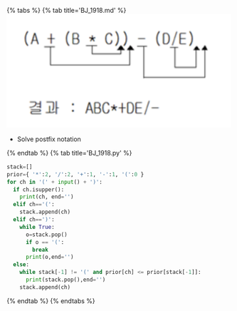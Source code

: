{% tabs %}
{% tab title='BJ_1918.md' %}
![](images/20210302_020057.png)
* Solve postfix notation

{% endtab %}
{% tab title='BJ_1918.py' %}

```py
stack=[]
prior={ '*':2, '/':2, '+':1, '-':1, '(':0 }
for ch in '(' + input() + ')':
  if ch.isupper():
    print(ch, end='')
  elif ch=='(':
    stack.append(ch)
  elif ch==')':
    while True:
      o=stack.pop()
      if o == '(':
        break
      print(o,end='')
  else:
    while stack[-1] != '(' and prior[ch] <= prior[stack[-1]]:
      print(stack.pop(),end='')
    stack.append(ch)
```

{% endtab %}
{% endtabs %}